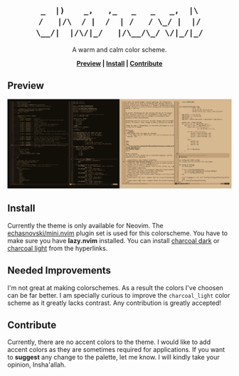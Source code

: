<div align="center">
    <h2><code>  _  |)    _,   ,_   _   _   _,  |\  
 /   |/\  / |  /  | /   / \_/ |  |/ 
\__/|  |/\/|_/   |/\__/\_/ \/|_/|_/</code></h2>
    <p>A warm and calm color scheme.</p>

**[Preview] | [Install] | [Contribute]**
</div>

[Preview]: https://github.com/mubin6th/charcoal?tab=readme-ov-file#preview
[Install]: https://github.com/mubin6th/charcoal?tab=readme-ov-file#install
[Contribute]: https://github.com/mubin6th/charcoal?tab=readme-ov-file#contribute

## Preview
<img
src="https://github.com/mubin6th/binary-files/blob/master/charcoal/preview_revision_2.png?raw=true"
alt="preview image">

## Install
Currently the theme is only available for Neovim. The
[echasnovski/mini.nvim](https://github.com/echasnovski/mini.nvim) plugin set is used for
this colorscheme. You have to make sure you have **lazy.nvim** installed. You can install
[charcoal dark](https://github.com/mubin6th/charcoal/blob/master/charcoal_dark.lua)
or [charcoal light](https://github.com/mubin6th/charcoal/blob/master/charcoal_light.lua)
from the hyperlinks.

## Needed Improvements
I'm not great at making colorschemes. As a result the colors I've choosen can be far
better. I am specially curious to improve the `charcoal_light` color scheme as it
greatly lacks contrast. Any contribution is greatly accepted!

## Contribute
Currently, there are no accent colors to the theme. I would like to add accent colors as
they are sometimes required for applications. If you want to **suggest** any change to
the palette, let me know. I will kindly take your opinion, Insha'allah.
